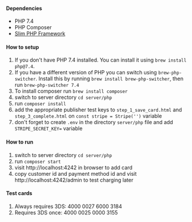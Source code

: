 #### Dependencies
- PHP 7.4
- PHP Composer
- [Slim PHP Framework](https://www.slimframework.com/)

#### How to setup
1. If you don't have PHP 7.4 installed. You can install it using `brew install php@7.4`.
2. If you have a different version of PHP you can switch using `brew-php-switcher`. Install this by running `brew install brew-php-switcher`, then run `brew-php-switcher 7.4`
3. To install composer run `brew install composer`
4. switch to server directory `cd server/php`
5. run `composer install`
6. add the appropriate publisher test keys to `step_1_save_card.html` and `step_3_complete.html` on `const stripe = Stripe('')` variable
7. don't forget to create `.env` in the directory `server/php` file and add `STRIPE_SECRET_KEY=` variable

#### How to run

1. switch to server directory `cd server/php`
2. run `composer start`
3. visit http://localhost:4242 in browser to add card
4. copy customer id and payment method id and visit http://localhost:4242/admin to test charging later


#### Test cards
1. Always requires 3DS: 4000 0027 6000 3184
2. Requires 3DS once: 4000 0025 0000 3155

